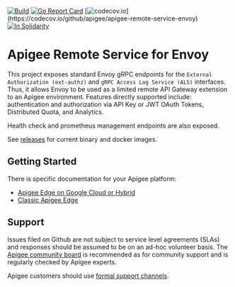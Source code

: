 [![Build](https://github.com/apigee/apigee-remote-service-envoy/workflows/Build/badge.svg)](https://github.com/apigee/apigee-remote-service-envoy/workflows/Build/badge.svg)
[![Go Report Card](https://goreportcard.com/badge/github.com/apigee/apigee-remote-service-envoy)](https://goreportcard.com/report/github.com/apigee/apigee-remote-service-envoy)
[![codecov.io](https://codecov.io/github/apigee/apigee-remote-service-envoy/coverage.svg?)](https://codecov.io/github/apigee/apigee-remote-service-envoy)
[![In Solidarity](https://github.com/jpoehnelt/in-solidarity-bot/raw/main/static/badge-flat.png)](https://github.com/apps/in-solidarity)

# Apigee Remote Service for Envoy

This project exposes standard Envoy gRPC endpoints for the `External Authorization (ext-authz)`
and `gRPC Access Log Service (ALS)` interfaces. Thus, it allows Envoy to be used as a limited
remote API Gateway extension to an Apigee environment. Features directly supported include:
authentication and authorization via API Key or JWT OAuth Tokens, Distributed Quota, and Analytics.

Health check and prometheus management endpoints are also exposed.

See [releases](https://github.com/apigee/apigee-remote-service-envoy/releases) for current binary and docker images.

## Getting Started

There is specific documentation for your Apigee platform:

* [Apigee Edge on Google Cloud or Hybrid](https://cloud.google.com/apigee/docs/api-platform/envoy-adapter/latest/concepts)
* [Classic Apigee Edge](https://docs.apigee.com/api-platform/envoy-adapter)

## Support

Issues filed on Github are not subject to service level agreements (SLAs) and responses should be
assumed to be on an ad-hoc volunteer basis. The [Apigee community board](https://community.apigee.com/)
is recommended as for community support and is regularly checked by Apigee experts.

Apigee customers should use [formal support channels](https://cloud.google.com/apigee/support).

